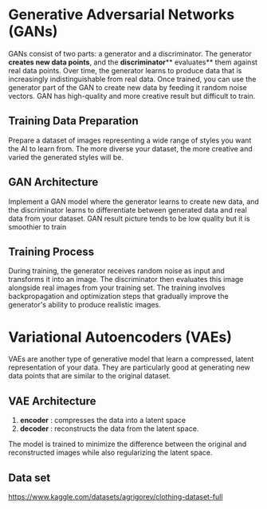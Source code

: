 # Generative Adversarial Networks (GANs)
GANs consist of two parts: a generator and a discriminator. 
The generator **creates new data points**, and the **discriminator**** evaluates** them against real data points. Over time, the generator learns to produce data that is increasingly indistinguishable from real data.
Once trained, you can use the generator part of the GAN to create new data by feeding it random noise vectors.
GAN has high-quality and more creative result but difficult to train.
## Training Data Preparation
Prepare a dataset of images representing a wide range of styles you want the AI to learn from. The more diverse your dataset, the more creative and varied the generated styles will be.

## GAN Architecture
Implement a GAN model where the generator learns to create new data, and the discriminator learns to differentiate between generated data and real data from your dataset.
GAN result picture tends to be low quality but it is smoothier to train
## Training Process
During training, the generator receives random noise as input and transforms it into an image. The discriminator then evaluates this image alongside real images from your training set. The training involves backpropagation and optimization steps that gradually improve the generator's ability to produce realistic images.

# Variational Autoencoders (VAEs)
VAEs are another type of generative model that learn a compressed, latent representation of your data. They are particularly good at generating new data points that are similar to the original dataset.

## VAE Architecture
1. **encoder** : compresses the data into a latent space
2. **decoder** : reconstructs the data from the latent space.

The model is trained to minimize the difference between the original and reconstructed images while also regularizing the latent space.
## Data set
https://www.kaggle.com/datasets/agrigorev/clothing-dataset-full
